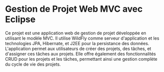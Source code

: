 # Gestion de Projet Web MVC avec Eclipse

Ce projet est une application web de gestion de projet développée en utilisant le modèle MVC. Il utilise WildFly comme serveur d'application et les technologies JPA, Hibernate, et J2EE pour la persistance des données. L'application permet aux utilisateurs de créer des projets, des tâches, et d'assigner ces tâches aux projets. Elle offre également des fonctionnalités CRUD pour les projets et les tâches, permettant ainsi une gestion complète du cycle de vie des projets.

